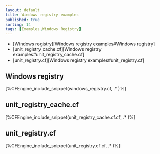 ```yaml
---
layout: default
title: Windows registry examples
published: true
sorting: 14
tags: [Examples,Windows Registry]
---
```


* [Windows registry][Windows registry examples#Windows registry]
* [unit_registry_cache.cf][Windows registry examples#unit_registry_cache.cf]
* [unit_registry.cf][Windows registry examples#unit_registry.cf]

## Windows registry


[%CFEngine_include_snippet(windows_registry.cf, .* )%]

## unit_registry_cache.cf


[%CFEngine_include_snippet(unit_registry_cache.cf.cf, .* )%]

## unit_registry.cf

[%CFEngine_include_snippet(unit_registry.cf.cf, .* )%]
